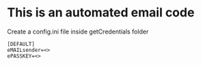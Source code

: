 # This is an automated email code
Create a config.ini file inside getCredentials folder

```
[DEFAULT]
eMAILsender=<>
ePASSKEY=<>
```

